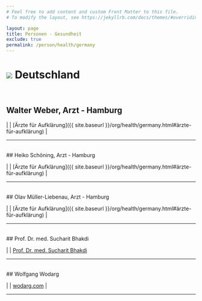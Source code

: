 ```yaml
---
# Feel free to add content and custom Front Matter to this file.
# To modify the layout, see https://jekyllrb.com/docs/themes/#overriding-theme-defaults

layout: page
title: Personen - Gesundheit
exclude: true
permalink: /person/health/germany
---
```


# <img src="{{site.baseurl}}/assets/img/flaggen/de.png"> Deutschland

<br/>

## Walter Weber, Arzt - Hamburg

| <i class="fa fa-forward" aria-hidden="true"></i> | [Ärzte für Aufklärung]({{ site.baseurl }}/org/health/germany.html#ärzte-für-aufklärung) |

---

<br/>
## Heiko Schöning, Arzt - Hamburg

| <i class="fa fa-forward" aria-hidden="true"></i> | [Ärzte für Aufklärung]({{ site.baseurl }}/org/health/germany.html#ärzte-für-aufklärung) |

---

<br/>
## Olav Müller-Liebenau, Arzt - Hamburg

| <i class="fa fa-forward" aria-hidden="true"></i> | [Ärzte für Aufklärung]({{ site.baseurl }}/org/health/germany.html#ärzte-für-aufklärung) |

---

<br/>
## Prof. Dr. med. Sucharit Bhakdi

| <i class="fab fa-youtube"></i> | [Prof. Dr. med. Sucharit Bhakdi](https://www.youtube.com/channel/UCgjxQLDkeoa-uJu4sE0eNrg)

---

<br/>
## Wolfgang Wodarg

| <i class="fas fa-globe"></i> | [wodarg.com](https://wodarg.com/) |

---

<br/>
